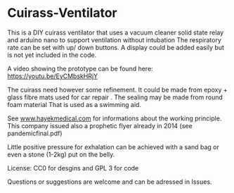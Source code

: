 # Cuirass-Ventilator
This is a DIY cuirass ventilator that uses a vacuum cleaner solid state relay and arduino nano to support ventilation without intubation
The respiratory rate can be set with up/ down buttons. A display could be added easily but is not yet included in the code.

A video showing the prototype can be found here: https://youtu.be/EyCMbskHRjY

The cuirass need however some refinement. It could be made from epoxy + glass fibre mats used for car repair . The sealing may be made from round foam material That is used as a swimming aid. 

See www.hayekmedical.com  for informations about the working principle. This company issued also a prophetic flyer already in 2014 (see pandemicfinal.pdf)

Little positive pressure for exhalation can be achieved with a sand bag or even a stone (1-2kg) put on the belly.

License: CC0 for desgins and GPL 3 for code

Questions or suggestions  are welcome and can be adressed in Issues.
